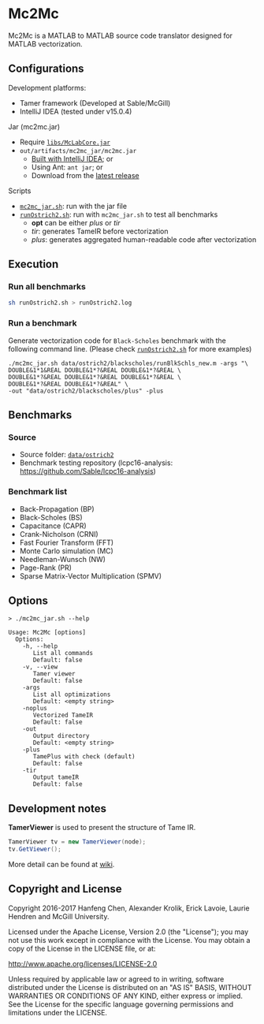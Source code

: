 # Mc2Mc

Mc2Mc is a MATLAB to MATLAB source code translator designed for MATLAB vectorization.

## Configurations

Development platforms:

- Tamer framework (Developed at Sable/McGill)
- IntelliJ IDEA (tested under v15.0.4)

Jar (mc2mc.jar)

- Require [`libs/McLabCore.jar`](https://github.com/Sable/mclab-core/releases)
- `out/artifacts/mc2mc_jar/mc2mc.jar`
    + [Built with IntelliJ IDEA](http://stackoverflow.com/questions/1082580/how-to-build-jars-from-intellij-properly); or
    + Using Ant: `ant jar`; or
    + Download from the [latest release](/releases/latest) 

Scripts

- [`mc2mc_jar.sh`](mc2mc_jar.sh): run with the jar file
- [`runOstrich2.sh`](runOstrich2.sh): run with `mc2mc_jar.sh` to test all benchmarks
    + **opt** can be either *plus* or *tir*
    + *tir*: generates TameIR before vectorization
    + *plus*: generates aggregated human-readable code after vectorization


## Execution

### Run all benchmarks

```bash
sh runOstrich2.sh > runOstrich2.log
```

### Run a benchmark

Generate vectorization code for `Black-Scholes` benchmark with the following command line.
(Please check [`runOstrich2.sh`](runOstrich2.sh) for more examples)

```
./mc2mc_jar.sh data/ostrich2/blackscholes/runBlkSchls_new.m -args "\
DOUBLE&1*1&REAL DOUBLE&1*?&REAL DOUBLE&1*?&REAL \
DOUBLE&1*?&REAL DOUBLE&1*?&REAL DOUBLE&1*?&REAL \
DOUBLE&1*?&REAL DOUBLE&1*?&REAL" \
-out "data/ostrich2/blackscholes/plus" -plus
```

## Benchmarks

### Source

- Source folder: [`data/ostrich2`](data/ostrich2)
- Benchmark testing repository (lcpc16-analysis: https://github.com/Sable/lcpc16-analysis)


### Benchmark list

- Back-Propagation (BP)
- Black-Scholes (BS)
- Capacitance (CAPR)
- Crank-Nicholson (CRNI)
- Fast Fourier Transform (FFT)
- Monte Carlo simulation (MC)
- Needleman-Wunsch (NW)
- Page-Rank (PR)
- Sparse Matrix-Vector Multiplication (SPMV)

## Options


```
> ./mc2mc_jar.sh --help

Usage: Mc2Mc [options] 
  Options:
    -h, --help
       List all commands
       Default: false
    -v, --view
       Tamer viewer
       Default: false
    -args
       List all optimizations
       Default: <empty string>
    -noplus
       Vectorized TameIR
       Default: false
    -out
       Output directory
       Default: <empty string>
    -plus
       TamePlus with check (default)
       Default: false
    -tir
       Output tameIR
       Default: false
```


## Development notes

**TamerViewer** is used to present the structure of Tame IR.

```java
TamerViewer tv = new TamerViewer(node);
tv.GetViewer();
```


More detail can be found at [wiki](https://github.com/Sable/Mc2Mc/wiki/TamerViewer).

## Copyright and License

Copyright 2016-2017 Hanfeng Chen, Alexander Krolik, Erick Lavoie, Laurie Hendren 
and McGill University.

Licensed under the Apache License, Version 2.0 (the "License"); you may not
use this work except in compliance with the License. You may obtain a copy
of the License in the LICENSE file, or at:

http://www.apache.org/licenses/LICENSE-2.0

Unless required by applicable law or agreed to in writing, software
distributed under the License is distributed on an "AS IS" BASIS, WITHOUT
WARRANTIES OR CONDITIONS OF ANY KIND, either express or implied. See the
License for the specific language governing permissions and limitations
under the LICENSE.